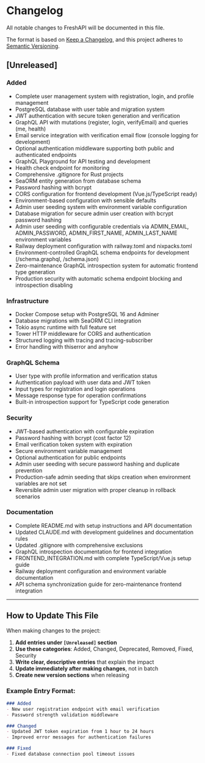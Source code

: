 # Changelog

All notable changes to FreshAPI will be documented in this file.

The format is based on [Keep a Changelog](https://keepachangelog.com/en/1.0.0/),
and this project adheres to [Semantic Versioning](https://semver.org/spec/v2.0.0.html).

## [Unreleased]

### Added
- Complete user management system with registration, login, and profile management
- PostgreSQL database with user table and migration system
- JWT authentication with secure token generation and verification
- GraphQL API with mutations (register, login, verifyEmail) and queries (me, health)
- Email service integration with verification email flow (console logging for development)
- Optional authentication middleware supporting both public and authenticated endpoints
- GraphQL Playground for API testing and development
- Health check endpoint for monitoring
- Comprehensive .gitignore for Rust projects
- SeaORM entity generation from database schema
- Password hashing with bcrypt
- CORS configuration for frontend development (Vue.js/TypeScript ready)
- Environment-based configuration with sensible defaults
- Admin user seeding system with environment variable configuration
- Database migration for secure admin user creation with bcrypt password hashing
- Admin user seeding with configurable credentials via ADMIN_EMAIL, ADMIN_PASSWORD, ADMIN_FIRST_NAME, ADMIN_LAST_NAME environment variables
- Railway deployment configuration with railway.toml and nixpacks.toml
- Environment-controlled GraphQL schema endpoints for development (/schema.graphql, /schema.json)
- Zero-maintenance GraphQL introspection system for automatic frontend type generation
- Production security with automatic schema endpoint blocking and introspection disabling

### Infrastructure
- Docker Compose setup with PostgreSQL 16 and Adminer
- Database migrations with SeaORM CLI integration
- Tokio async runtime with full feature set
- Tower HTTP middleware for CORS and authentication
- Structured logging with tracing and tracing-subscriber
- Error handling with thiserror and anyhow

### GraphQL Schema
- User type with profile information and verification status
- Authentication payload with user data and JWT token
- Input types for registration and login operations
- Message response type for operation confirmations
- Built-in introspection support for TypeScript code generation

### Security
- JWT-based authentication with configurable expiration
- Password hashing with bcrypt (cost factor 12)
- Email verification token system with expiration
- Secure environment variable management
- Optional authentication for public endpoints
- Admin user seeding with secure password hashing and duplicate prevention
- Production-safe admin seeding that skips creation when environment variables are not set
- Reversible admin user migration with proper cleanup in rollback scenarios

### Documentation
- Complete README.md with setup instructions and API documentation
- Updated CLAUDE.md with development guidelines and documentation rules
- Updated .gitignore with comprehensive exclusions
- GraphQL introspection documentation for frontend integration
- FRONTEND_INTEGRATION.md with complete TypeScript/Vue.js setup guide
- Railway deployment configuration and environment variable documentation
- API schema synchronization guide for zero-maintenance frontend integration

---

## How to Update This File

When making changes to the project:

1. **Add entries under `[Unreleased]` section**
2. **Use these categories**: Added, Changed, Deprecated, Removed, Fixed, Security
3. **Write clear, descriptive entries** that explain the impact
4. **Update immediately after making changes**, not in batch
5. **Create new version sections** when releasing

### Example Entry Format:
```markdown
### Added
- New user registration endpoint with email verification
- Password strength validation middleware

### Changed  
- Updated JWT token expiration from 1 hour to 24 hours
- Improved error messages for authentication failures

### Fixed
- Fixed database connection pool timeout issues
```